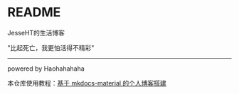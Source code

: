 # README
JesseHT的生活博客

"比起死亡，我更怕活得不精彩"

---

powered by Haohahahaha

本仓库使用教程：[基于 mkdocs-material 的个人博客搭建](https://cs.haohaha.cn/greenhand/initializer-material-blog/blog-init)
